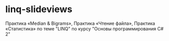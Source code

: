 # linq-slideviews
 Практика «Median & Bigrams», Практика «Чтение файла», Практика «Статистика» по теме "LINQ" по курсу "Основы программирования C# 2"
